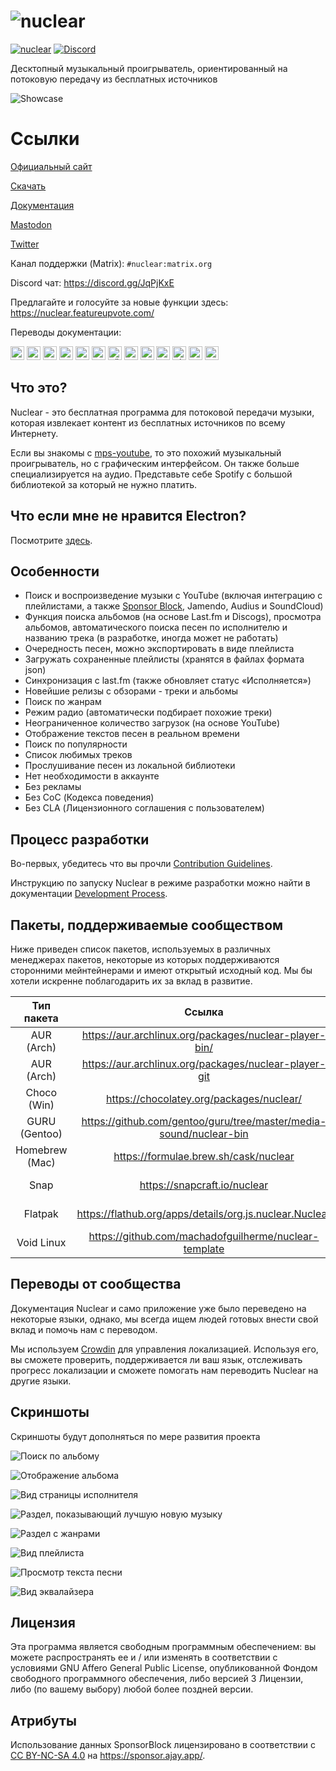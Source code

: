 # ![nuclear](https://i.imgur.com/oT1006i.png)
[![nuclear](https://snapcraft.io//nuclear/badge.svg)](https://snapcraft.io/nuclear) [![Discord](https://img.shields.io/badge/Discord-7289DA?style=for-the-badge&logo=discord&logoColor=white)](https://discord.gg/JqPjKxE)

Десктопный музыкальный проигрыватель, ориентированный на потоковую передачу из бесплатных источников

![Showcase](https://i.imgur.com/8qHu66J.png)

# Ссылки

[Официальный сайт](https://nuclear.js.org)

[Скачать](https://github.com/nukeop/nuclear/releases)

[Документация](https://nukeop.gitbook.io/nuclear/)

[Mastodon](https://fosstodon.org/@nuclearplayer)

[Twitter](https://twitter.com/nuclear_player)

Канал поддержки (Matrix): `#nuclear:matrix.org`

Discord чат: https://discord.gg/JqPjKxE

Предлагайте и голосуйте за новые функции здесь: https://nuclear.featureupvote.com/

Переводы документации:

<kbd>[<img title="Deutsch" alt="Deutsch" src="https://cdn.statically.io/gh/hjnilsson/country-flags/master/svg/de.svg" width="22">](docs/README-de.md)</kbd>
<kbd>[<img title="Português" alt="Português" src="https://cdn.statically.io/gh/hjnilsson/country-flags/master/svg/br.svg" width="22">](docs/README-ptbr.md)</kbd>
<kbd>[<img title="Svenska" alt="Svenska" src="https://cdn.statically.io/gh/hjnilsson/country-flags/master/svg/se.svg" width="22">](docs/README-se.md)</kbd>
<kbd>[<img title="English" alt="English" src="https://cdn.statically.io/gh/hjnilsson/country-flags/master/svg/us.svg" width="22">](README.md)</kbd>
<kbd>[<img title="Hebrew" alt="Hebrew" src="https://cdn.statically.io/gh/hjnilsson/country-flags/master/svg/il.svg" width="22">](docs/README-he.md)</kbd>
<kbd>[<img title="Italiano" alt="Italiano" src="https://cdn.statically.io/gh/hjnilsson/country-flags/master/svg/it.svg" width="22">](docs/README-it.md)</kbd>
<kbd>[<img title="Türkçe" alt="Türkçe" src="https://cdn.statically.io/gh/hjnilsson/country-flags/master/svg/tr.svg" width="22">](docs/README-tr.md)</kbd>
<kbd>[<img title="Español" alt="Español" src="https://cdn.statically.io/gh/hjnilsson/country-flags/master/svg/es.svg" width="22">](docs/README-es.md)</kbd>
<kbd>[<img title="Indonesia" alt="Indonesia" src="https://cdn.statically.io/gh/hjnilsson/country-flags/master/svg/id.svg" width="22">](docs/README-id.md)</kbd>
<kbd>[<img title="Français" alt="Français" src="https://cdn.statically.io/gh/hjnilsson/country-flags/master/svg/fr.svg" width="22">](docs/README-fr.md)</kbd>
<kbd>[<img title="Chinese" alt="Chinese" src="https://cdn.statically.io/gh/hjnilsson/country-flags/master/svg/cn.svg" width="22">](docs/README-zh-cn.md)</kbd>
<kbd>[<img title="Russian" alt="Russian" src="https://cdn.statically.io/gh/hjnilsson/country-flags/master/svg/ru.svg" width="22">](docs/README-ru.md)</kbd>
<kbd>[<img title="Polski" alt="Polski" src="https://cdn.statically.io/gh/hjnilsson/country-flags/master/svg/pl.svg" width="22">](docs/README-pl.md)</kbd>

## Что это?
Nuclear - это бесплатная программа для потоковой передачи музыки, которая извлекает контент из бесплатных источников по всему Интернету.

Если вы знакомы с [mps-youtube](https://github.com/mps-youtube/mps-youtube), то это похожий музыкальный проигрыватель, но с графическим интерфейсом.
Он также больше специализируется на аудио. Представьте себе Spotify с большой библиотекой за который не нужно платить.

## Что если мне не нравится Electron?
Посмотрите [здесь](docs/electron-ru.md).

## Особенности

- Поиск и воспроизведение музыки с YouTube (включая интеграцию с плейлистами, а также [Sponsor Block](https://sponsor.ajay.app/), Jamendo, Audius и SoundCloud)
- Функция поиска альбомов (на основе Last.fm и Discogs), просмотра альбомов, автоматического поиска песен по исполнителю и названию трека (в разработке, иногда может не работать)
- Очередность песен, можно экспортировать в виде плейлиста
- Загружать сохраненные плейлисты (хранятся в файлах формата json)
- Синхронизация с last.fm (также обновляет статус «Исполняется»)
- Новейшие релизы с обзорами - треки и альбомы
- Поиск по жанрам
- Режим радио (автоматически подбирает похожие треки)
- Неограниченное количество загрузок (на основе YouTube)
- Отображение текстов песен в реальном времени
- Поиск по популярности
- Список любимых треков
- Прослушивание песен из локальной библиотеки
- Нет необходимости в аккаунте
- Без рекламы
- Без CoC (Кодекса поведения)
- Без CLA (Лицензионного соглашения с пользователем)

## Процесс разработки

Во-первых, убедитесь что вы прочли [Contribution Guidelines](https://nukeop.gitbook.io/nuclear/contributing/contribution-guidelines).

Инструкцию по запуску Nuclear в режиме разработки можно найти в документации [Development Process](https://nukeop.gitbook.io/nuclear/developer-resources/development-process).

## Пакеты, поддерживаемые сообществом

Ниже приведен список пакетов, используемых в различных менеджерах пакетов, некоторые из которых поддерживаются сторонними мейнтейнерами и имеют открытый исходный код.
Мы бы хотели искренне поблагодарить их за вклад в развитие.

|   Тип пакета   |                               Ссылка                               |                        Мейнтейнер                         |                Метод установки                 |
|:--------------:|:------------------------------------------------------------------:|:---------------------------------------------------------:|:----------------------------------------------:|
|   AUR (Arch)   |       https://aur.archlinux.org/packages/nuclear-player-bin/       |            [nukeop](https://github.com/nukeop)            |           yay -s nuclear-player-bin            |
|   AUR (Arch)   |       https://aur.archlinux.org/packages/nuclear-player-git        |            [nukeop](https://github.com/nukeop)            |           yay -s nuclear-player-git            |
|  Choco (Win)   |              https://chocolatey.org/packages/nuclear/              |       [JourneyOver](https://github.com/JourneyOver)       |             choco install nuclear              |
| GURU (Gentoo)  | https://github.com/gentoo/guru/tree/master/media-sound/nuclear-bin |                         Orphaned                          |               emerge nuclear-bin               |
| Homebrew (Mac) |               https://formulae.brew.sh/cask/nuclear                |                         Homebrew                          |          brew install --cask nuclear           |
|      Snap      |                    https://snapcraft.io/nuclear                    |            [nukeop](https://github.com/nukeop)            |           sudo snap install nuclear            |
|    Flatpak     |      https://flathub.org/apps/details/org.js.nuclear.Nuclear       |            [nukeop](https://github.com/nukeop)            | flatpak install flathub org.js.nuclear.Nuclear |
|   Void Linux   |       https://github.com/machadofguilherme/nuclear-template        | [machadofguilherme](https://github.com/machadofguilherme) |                   See readme                   


## Переводы от сообщества
Документация Nuclear и само приложение уже было переведено на некоторые языки, однако, мы всегда ищем людей готовых внести свой вклад и помочь нам с переводом.

Мы используем [Crowdin](https://crowdin.com/project/nuclear) для управления локализацией. Используя его, вы сможете проверить, поддерживается ли ваш язык, отслеживать прогресс локализации и сможете помогать нам переводить Nuclear на другие языки.

## Скриншоты
Скриншоты будут дополняться по мере развития проекта

![Поиск по альбому](https://i.imgur.com/idFVnAF.png)

![Отображение альбома](https://i.imgur.com/Kvzo3q7.png)

![Вид страницы исполнителя](https://i.imgur.com/imBLYl3.png)

![Раздел, показывающий лучшую новую музыку](https://i.imgur.com/bMDrR4M.png)

![Раздел с жанрами](https://i.imgur.com/g0aCmKx.png)

![Вид плейлиста](https://i.imgur.com/2VMXHDC.png)

![Просмотр текста песни](https://i.imgur.com/7e3DJKJ.png)

![Вид эквалайзера](https://i.imgur.com/WreRL0w.png)

## Лицензия

Эта программа является свободным программным обеспечением: вы можете распространять ее и / или изменять в соответствии с условиями GNU Affero General Public License, опубликованной Фондом свободного программного обеспечения, либо версией 3 Лицензии, либо (по вашему выбору) любой более поздней версии.

## Атрибуты
Использование данных SponsorBlock лицензировано в соответствии с [CC BY-NC-SA 4.0](https://creativecommons.org/licenses/by-nc-sa/4.0/) на https://sponsor.ajay.app/.